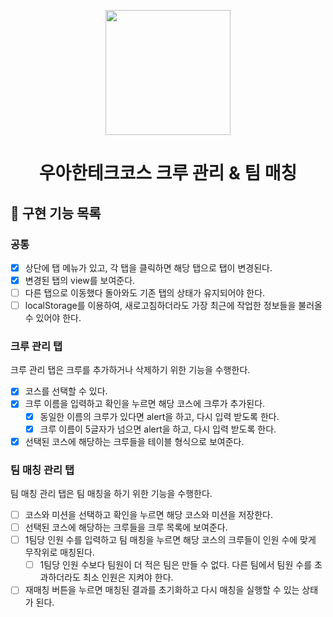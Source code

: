 <p align="middle" >
  <img width="200px;" src="https://github.com/kwannee/javascript-teammatching-precourse/raw/main/images/laptop_emoji.png"/>
</p>
<h1 align="middle">우아한테크코스 크루 관리 & 팀 매칭</h1>

## 🎯 구현 기능 목록

### 공통

- [x] 상단에 탭 메뉴가 있고, 각 탭을 클릭하면 해당 탭으로 탭이 변경된다.
- [x] 변경된 탭의 view를 보여준다.
- [ ] 다른 탭으로 이동했다 돌아와도 기존 탭의 상태가 유지되어야 한다.
- [ ] localStorage를 이용하여, 새로고침하더라도 가장 최근에 작업한 정보들을 불러올 수 있어야 한다.

### 크루 관리 탭

크루 관리 탭은 크루를 추가하거나 삭제하기 위한 기능을 수행한다.

- [x] 코스를 선택할 수 있다.
- [x] 크루 이름을 입력하고 확인을 누르면 해당 코스에 크루가 추가된다.
  - [x] 동일한 이름의 크루가 있다면 alert을 하고, 다시 입력 받도록 한다.
  - [x] 크루 이름이 5글자가 넘으면 alert을 하고, 다시 입력 받도록 한다.
- [x] 선택된 코스에 해당하는 크루들을 테이블 형식으로 보여준다.

### 팀 매칭 관리 탭

팀 매칭 관리 탭은 팀 매칭을 하기 위한 기능을 수행한다.

- [ ] 코스와 미션을 선택하고 확인을 누르면 해당 코스와 미션을 저장한다.
- [ ] 선택된 코스에 해당하는 크루들을 크루 목록에 보여준다.
- [ ] 1팀당 인원 수를 입력하고 팀 매칭을 누르면 해당 코스의 크루들이 인원 수에 맞게 무작위로 매칭된다.
  - [ ] 1팀당 인원 수보다 팀원이 더 적은 팀은 만들 수 없다. 다른 팀에서 팀원 수를 초과하더라도 최소 인원은 지켜야 한다.
- [ ] 재매칭 버튼을 누르면 매칭된 결과를 초기화하고 다시 매칭을 실행할 수 있는 상태가 된다.
